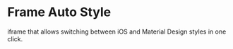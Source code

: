 # Frame Auto Style

iframe that allows switching between iOS and Material Design styles in one click.


